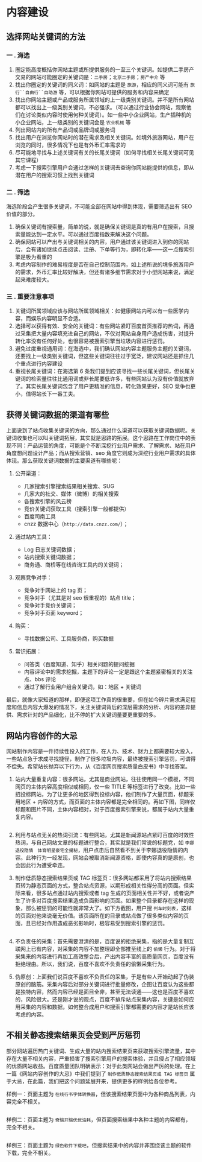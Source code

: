 # 内容建设
## 选择网站关键词的方法
 ### 一 . 海选   
1. 圈定能高度概括你网站主题或所提供服务的一至三个关键词。如提供二手房产交易的网站可能圈定的关键词是：`二手房`；`北京二手房`；`房产中介` 等      
2. 找出你圈定的关键词的同义词：如网站的主题是 `旅游`，相应的同义词可能有 `旅行``自由行``自助游` 等，可以根据你网站可提供的服务和内容来确定 
3. 找出你网站主题或产品或服务所属领域的上一级类别关键词。并不是所有网站都可以找出上一级类别关键词，不必强求。（可以通过行业协会网站，观察他们在讨论类似内容时使用何种关键词）。如一些中小企业网站，生产插种机的小企业网站，上一级类别的关键词会是 `农业机械` 等
4. 列出网站内的所有产品词或品牌词或服务词
5. 找出用户在浏览你网站时的潜在需求及相关关键词。如境外旅游网站，用户在浏览的同时，很多情况下也是有外币汇率需求的
6. 尽可能地寻找与上述关键词有关的长尾关键词（如何寻找相关长尾关键词可见其它课程）
7. 考虑一下搜索引擎用户会通过怎样的关键词去查询你网站能提供的信息，即从潜在用户的搜索习惯上找到关键词

### 二 . 筛选
海选阶段会产生很多关键词，不可能全部在网站中得到体现，需要筛选出有 SEO 价值的部分。        
1. 确保关键词有搜索量，简单的说，就是确保关键词是真的有用户在搜索，且搜索量能达到一定水平。可以通过百度指数来解决这个问题。
2. 确保网站可以产出与关键词相关的内容，用户通过该关键词进入到你的网站后，会有诸如继续点击阅读、注册、下单等行为，即转化率——这一点搜索引擎是极为看重的
3. 考虑内容制作的难易程度是否在自己控制范围内，如上述所说的境多旅游用户的需求，外币汇率比较好解决，但还有诸多细节需求对于小型网站来说，满足起来难度较大。 

### 三 . 重要注意事项
1. 关键词所属领域应该与网站所属领域相关：如健康网站内可以有一些医学内容，而娱乐内容明显不合适。
2. 选择可以获得有效、安全的关键词：有些网站紧盯百度首页推荐的热词，再通过采集把大量内容填充进自己的网站，不仅对网站自身用户造成伤害，对提升转化率没有任何好处，也很容易被搜索引擎当垃圾内容进行惩罚。
3. 避免过度重视通用词：在海选中，我们确认网站内容主题服务主题的关键词，还要找上一级类别关键词，但这些关键词往往过于宽泛，建议网站还是抓住几个重点进行内容建设
4. 重视长尾关键词：在海选第 6 条我们提到应该寻找一些长尾关键词，但长尾关键词的检索量往往比通用词或非长尾要低许多，有些网站认为没有价值就放弃了。其实长尾关键词包含了用户更精准的信息，转化效果更好，SEO 竞争也更小，值得站长下一番工夫。

## 获得关键词数据的渠道有哪些
上面说到了站点收集关键词的方向，那么通过什么渠道可以获取关键词数据呢。关键词收集也可以叫关键词拓展，其实就是思路的拓展。这个思路在工作岗位中的表现不同：产品运营的角度，可能是个不断深挖行业用户需求、了解需求、站在用户角度想问题设计产品；而从搜索营销、seo 角度它则成为深挖行业用户需求的具体体现。那么获取关键词数据的主要渠道有哪些呢：    
1. 公开渠道：
    - 几家搜索引擎搜索结果相关搜索、SUG
    - 几家大的社交、媒体（微博）的相关搜索
    - 各搜索引擎的风云榜
    - 竞价关键词获取工具（搜索引擎一般都提供）
    - 百度司南工具
    - cnzz 数据中心（`http://data.cnzz.com/`）；

2. 通过站内工具：
    - Log 日志关键词数据；
    - 站内搜索关键词数据；
    - 商务通、商桥等在线咨询工具内的关键词；

3. 观察竞争对手：
    - 竞争对手网站上的 tag 页；
    - 竞争对手（尤其是对 seo 很重视的）站点 title；
    - 竞争对手竞价关键词；
    - 竞争对手页面 keyword；

4. 购买：
    - 寻找数据公司、工具服务商，购买数据

5. 常识拓展：
    - 问答类（百度知道、知乎）相关问题的提问挖掘
    - 内容评论中的需求挖掘，主题下的评论一定是跟这个主题紧密相关的关注点、bbs 评论
    - 通过了解行业用户组合关键词，如：地区 + 关键词

最后，就像大家知道的那样，即便这项工作真的很重要，但在如今碎片需求满足程度和信息内容大爆发的情况下，关注关键词背后的深层需求的分析、内容的差异提供、需求针对的产品细化，比不停的扩大关键词量要更重要的多。    

## 网站内容创作的大忌
网站制作内容是一件持续性投入的工作，在人力、技术、财力上都需要较大投入，一些站点急于求成寻找捷径，制作了很多垃圾内容，最终被搜索引擎惩罚，可谓得不偿失。希望站长抛弃以下行为，从《百度网页搜索质量白皮书》中寻找答案。       

1. 站内大量重复内容：很多网站，尤其是商业网站，往往使用同一个模板，不同网页的主体内容高度相似或相同，仅一些 TITLE 等标签进行了改变。比如一些招投标网站，为了让更多的地区得到投标内容，他们制作了大量页面，标题采用地区 + 内容的方式，而页面的主体内容都是完全相同的。再如下图，同样仅标题和图片不同，主体内容相对，对于百度搜索引擎来说，都属于站内大量重复内容。           
 
<img src="./img/3.jpg" alt=""><img src="./img/4.jpg" alt="">  

2. 利用与站点无关的热词引流：有些网站，尤其是新闻源站点紧盯百度的时效性热词，与自己网站文章的标题进行整合，其实就是我们常说的标题党，如 `李娜退役隐情　体育明星豪宅全揭秘`，用户点击后自然看不到关于李娜退役隐情的内容。此种行为一经发现，网站会被取消新闻源资格，即使内容真的是原创，也会因此行为遭受牵连。    

3. 制作低质静态搜索结果页或 TAG 标签页：很多网站都采用了将站内搜索结果页转为静态页面的方式，整合站点资源，以期形成相关性得分高的页面。但实际来看，很多站点通过站内搜索或者 tag 生成的页面相关性并不好，或者说产生了许多对百度搜索结果造成负面影响的页面。如果整个目录都存在这样的现象，那么被惩罚的可能性就非常大了。如下方截图，用户搜 `列车时刻表`，这样的页面对他来说毫无价值。该页面所在的目录或站点做了很多类似内容的页面，且已经对作用造成恶劣影响时，极容易受到搜索引擎的惩罚。    
<img src="./img/5.jpg" alt="">

4. 不负责任的采集：首先需要澄清的是，百度说的拒绝采集，指的是大量复制互联网上已有内容，对采集的内容不加整理即全部推至线上的 `偷懒` 行为。对于将采集来的内容进行再加工高效整合后，产出内容丰富的高质量网页，百度没有拒绝理由。所以，我们说，百度不喜欢不负责任的偷懒采集行为。    

5. 伪原创：上面我们说百度不喜欢不负责任的采集，于是有些人开始动起了伪装原创的脑筋。采集内容后对部分关键词进行批量修改，企图让百度认为这些都是独特内容，然而内容已经是面目全非，甚至无法读通——这也是百度不喜欢的，风险很大。还是刚才说的观点，百度不排斥站点采集内容，关键是如何应用采集的内容和数据，如何整合成用户和搜索引擎都需要的内容才是站长应该考虑的内容。     

## 不相关静态搜索结果页会受到严厉惩罚
部分网站遍历热门关键词、生成大量的站内搜索结果页来获取搜索引擎流量，其中存在大量不相关内容，严重损害了搜索引擎用户的搜索体验，并且侵占了相应领域的优质网站收益。百度质量团队明确表示：对于此类网站会做出严厉的处理。在上一篇《网站内容创作的大忌》中我们提到了 `制作低质静态搜索结果页或 TAG 标签页` 属于大忌，在此篇，我们把这个问题延展开来，提供更多的样例给各位参考。       

样例一：页面主题为 `在线行书字体转换器`，但该搜索结果页面中为各种商品列表，内容完全不相关。         

<img src="./img/6.png" alt="">    

样例二：页面主题为 `奇瑞开瑞优优油耗`，但页面搜索结果中各种主题的内容都有，完全不相关。      
 
<img src="./img/7.jpg" alt="">   


样例三：页面主题为 `绿色软件下载吧`，但搜索结果中的内容并非围绕该主题的软件下载，完全不相关。      
  
<img src="./img/8.png" alt="">          
    
